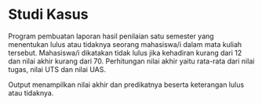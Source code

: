 # Studi Kasus

Program pembuatan laporan hasil penilaian satu semester yang menentukan lulus atau tidaknya seorang mahasiswa/i dalam mata kuliah tersebut. Mahasiswa/i dikatakan tidak lulus jika kehadiran kurang dari 12 dan nilai akhir kurang dari 70. Perhitungan nilai akhir yaitu rata-rata dari nilai tugas, nilai UTS dan nilai UAS.

Output menampilkan nilai akhir dan predikatnya beserta keterangan lulus atau tidaknya.
